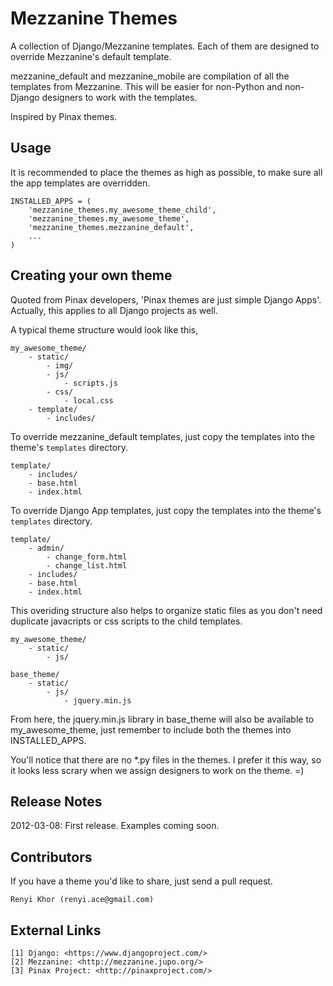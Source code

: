 Mezzanine Themes
===
A collection of Django/Mezzanine templates. Each of them are designed to override Mezzanine's default template.

mezzanine_default and mezzanine_mobile are compilation of all the templates from Mezzanine. This will be easier for non-Python and non-Django designers to work with the templates.

Inspired by Pinax themes.

Usage
---
It is recommended to place the themes as high as possible, to make sure all the app templates are overridden.

    INSTALLED_APPS = (
        'mezzanine_themes.my_awesome_theme_child',
        'mezzanine_themes.my_awesome_theme',
        'mezzanine_themes.mezzanine_default',
        ...
    )

Creating your own theme
---
Quoted from Pinax developers, 'Pinax themes are just simple Django Apps'. Actually, this applies to all Django projects as well.

A typical theme structure would look like this,

    my_awesome_theme/
        - static/
            - img/
            - js/
                - scripts.js
            - css/
                - local.css
        - template/
            - includes/

To override mezzanine_default templates, just copy the templates into the theme's `templates` directory.

    template/
        - includes/
        - base.html
        - index.html

To override Django App templates, just copy the templates into the theme's `templates` directory.

    template/
        - admin/
            - change_form.html
            - change_list.html
        - includes/
        - base.html
        - index.html

This overiding structure also helps to organize static files as you don't need duplicate
javacripts or css scripts to the child templates.

    my_awesome_theme/ 
        - static/
            - js/
    
    base_theme/
        - static/
            - js/
                - jquery.min.js

From here, the jquery.min.js library in base_theme will also be available to my_awesome_theme, just remember to include both the themes into INSTALLED_APPS.

You'll notice that there are no *.py files in the themes. I prefer it this way, so it looks less scrary when we assign designers to work on the theme. =)

Release Notes
---
2012-03-08:  First release. Examples coming soon.

Contributors
---
If you have a theme you'd like to share, just send a pull request.
    
    Renyi Khor (renyi.ace@gmail.com)

External Links
---
    [1] Django: <https://www.djangoproject.com/>
    [2] Mezzanine: <http://mezzanine.jupo.org/>
    [3] Pinax Project: <http://pinaxproject.com/>